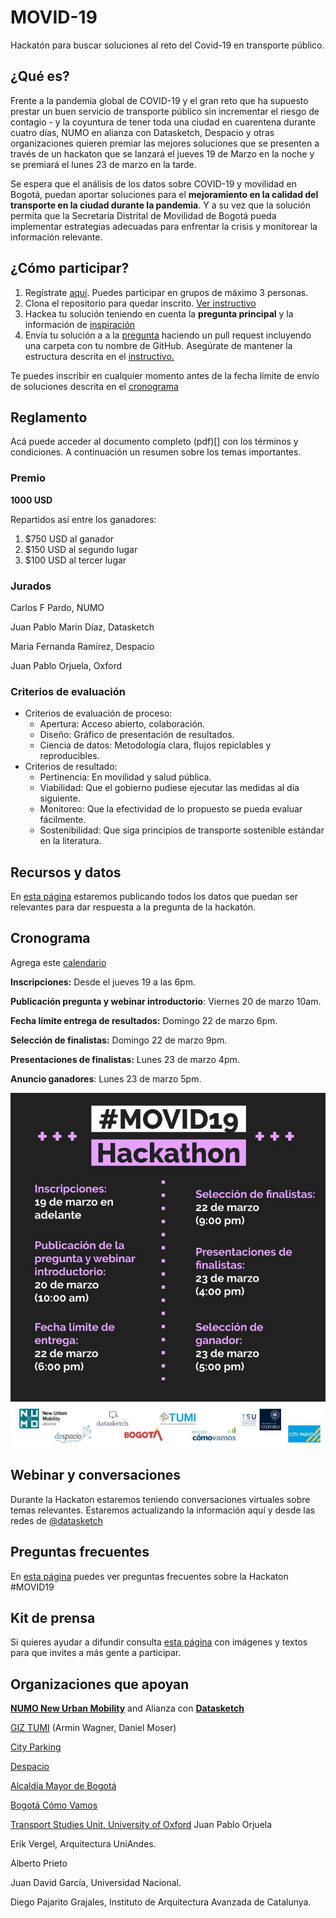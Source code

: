 # MOVID-19
Hackatón para buscar soluciones al reto del Covid-19 en transporte público.

## ¿Qué es?

Frente a la pandemia global de COVID-19 y el gran reto que ha supuesto prestar un buen servicio de transporte público sin incrementar el riesgo de contagio - y la coyuntura de tener toda una ciudad en cuarentena durante cuatro días, NUMO en alianza con Datasketch, Despacio y otras organizaciones quieren premiar las mejores soluciones que se presenten a través de un hackaton que se lanzará el jueves 19 de Marzo en la noche y se premiará el lunes 23 de marzo en la tarde.

Se espera que el análisis de los datos sobre COVID-19 y movilidad en Bogotá, puedan aportar soluciones para el **mejoramiento en la calidad del transporte en la ciudad durante la pandemia**. Y a su vez que la solución permita que la Secretaría Distrital de Movilidad de Bogotá pueda implementar estrategias adecuadas para enfrentar la crisis y monitorear la información relevante.


## ¿Cómo participar?

1. Regístrate [aquí](https://forms.gle/6vZzhihhDFNrWrzc7). Puedes participar en grupos de máximo 3 personas.
1. Clona el repositorio para quedar inscrito. [Ver instructivo](./faq/pull-request.md)
1. Hackea tu solución teniendo en cuenta la **pregunta principal** y la información de [inspiración](faq/inspiracion.md)
1. Envía tu solución a a la [pregunta]() haciendo un pull request incluyendo una carpeta con tu nombre de GitHub. Asegúrate de mantener la estructura descrita en el [instructivo.](./faq/estructura-de-archivos.md)

Te puedes inscribir en cualquier momento antes de la fecha límite de envío de soluciones descrita en el [cronograma](#cronograma)

## Reglamento

Acá puede acceder al documento completo (pdf)[] con los términos y condiciones. A continuación un resumen sobre los temas importantes.

### Premio

**1000 USD** 

Repartidos así entre los ganadores:

1. $750 USD al ganador
1. $150 USD al segundo lugar
1. $100 USD al tercer lugar


### Jurados


Carlos F Pardo, NUMO

Juan Pablo Marín Díaz, Datasketch

Maria Fernanda Ramírez, Despacio

Juan Pablo Orjuela, Oxford


### Criterios de evaluación

- Criterios de evaluación de proceso:
  - Apertura: Acceso abierto, colaboración.
  - Diseño: Gráfico de presentación de resultados.
  - Ciencia de datos: Metodología clara, flujos repiclables y reproducibles.
- Criterios de resultado:
  - Pertinencia: En movilidad y salud pública.
  - Viabilidad: Que el gobierno pudiese ejecutar las medidas al día siguiente.
  - Monitoreo: Que la efectividad de lo propuesto se pueda evaluar fácilmente.
  - Sostenibilidad: Que siga principios de transporte sostenible estándar en la literatura.

## Recursos y datos

En [esta página](faq/datos.md) estaremos publicando todos los datos que puedan ser relevantes para dar respuesta a la pregunta de la hackatón.

## Cronograma

Agrega este [calendario](https://calendar.google.com/calendar?cid=bnVtby5nbG9iYWxfMmZlMnZtaHZmdGltdjdnaDhhZXVxMjJ0bm9AZ3JvdXAuY2FsZW5kYXIuZ29vZ2xlLmNvbQ)


**Inscripciones:** Desde el jueves 19 a las 6pm.

**Publicación pregunta y webinar introductorio**: Viernes 20 de marzo 10am.

**Fecha límite entrega de resultados:** Domingo 22 de marzo 6pm.

**Selección de finalistas:** Domingo 22 de marzo 9pm.

**Presentaciones de finalistas:** Lunes 23 de marzo 4pm.

**Anuncio ganadores**: Lunes 23 de marzo 5pm.


![](./static/cronograma.jpg)

## Webinar y conversaciones

Durante la Hackaton estaremos teniendo conversaciones virtuales sobre temas relevantes. Estaremos actualizando la información aquí y desde las redes de [@datasketch](http://twitter.com/datasketch)


## Preguntas frecuentes

En [esta página](faq/README.md) puedes ver preguntas frecuentes sobre la Hackaton #MOVID19

## Kit de prensa

Si quieres ayudar a difundir consulta [esta página](faq/kit-prensa.md) con imágenes y textos para que invites a más gente a participar. 

## Organizaciones que apoyan

**[NUMO New Urban Mobility](http://numo.global)** and Alianza con **[Datasketch](https://datasketch.co)** 


[GIZ TUMI](http://transformative-mobility.org/) (Armin Wagner, Daniel Moser)

[City Parking](https://city-parking.com/)

[Despacio](https://www.despacio.org/)

[Alcaldía Mayor de Bogotá](http://ticbogota.gov.co/)

[Bogotá Cómo Vamos](http://www.bogotacomovamos.org/)

[Transport Studies Unit, University of Oxford](https://www.tsu.ox.ac.uk) Juan Pablo Orjuela

Erik Vergel, Arquitectura UniAndes.

Alberto Prieto

Juan David García, Universidad Nacional.

Diego Pajarito Grajales, Instituto de Arquitectura Avanzada de Catalunya.



